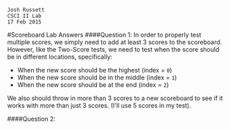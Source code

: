 ```
Josh Russett
CSCI II Lab
17 Feb 2015
```
#Scoreboard Lab Answers
####Question 1:
In order to properly test multiple scores, we simply need to add at least 3 scores to the scoreboard. However, like the Two-Score tests, we need to test when the score should be in different locations, specifically: 

* When the new score should be the highest (index = `0`)
* When the new score should be in the middle (index = `1`)
* When the new score should be at the end (index = `2`)

We also should throw in more than 3 scores to a new scoreboard to see if it works with more than just 3 scores. (I'll use 5 scores in my test).


####Question 2:
